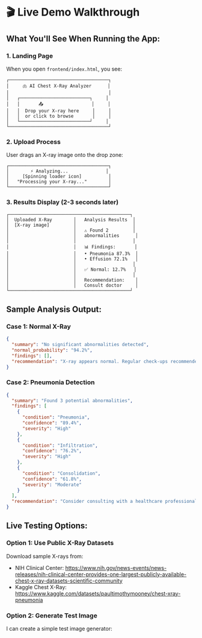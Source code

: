 # 🎬 Live Demo Walkthrough

## What You'll See When Running the App:

### 1. **Landing Page**
When you open `frontend/index.html`, you see:

```
┌─────────────────────────────────────┐
│     🫁 AI Chest X-Ray Analyzer      │
│                                     │
│   ┌──────────────────────────┐     │
│   │       📤                  │     │
│   │  Drop your X-ray here     │     │
│   │  or click to browse       │     │
│   └──────────────────────────┘     │
└─────────────────────────────────────┘
```

### 2. **Upload Process**
User drags an X-ray image onto the drop zone:

```
┌─────────────────────────────────────┐
│        ⚡ Analyzing...              │
│     [Spinning loader icon]          │
│   "Processing your X-ray..."        │
└─────────────────────────────────────┘
```

### 3. **Results Display** (2-3 seconds later)

```
┌─────────────────────────────────────────────┐
│  Uploaded X-Ray        │   Analysis Results  │
│  [X-ray image]         │                     │
│                        │   ⚠️ Found 2         │
│                        │   abnormalities      │
│                        │                     │
│                        │   📊 Findings:       │
│                        │   • Pneumonia 87.3%  │
│                        │   • Effusion 72.1%   │
│                        │                     │
│                        │   ✅ Normal: 12.7%   │
│                        │                     │
│                        │   Recommendation:    │
│                        │   Consult doctor     │
└─────────────────────────────────────────────┘
```

## Sample Analysis Output:

### Case 1: Normal X-Ray
```json
{
  "summary": "No significant abnormalities detected",
  "normal_probability": "94.2%",
  "findings": [],
  "recommendation": "X-ray appears normal. Regular check-ups recommended."
}
```

### Case 2: Pneumonia Detection
```json
{
  "summary": "Found 3 potential abnormalities",
  "findings": [
    {
      "condition": "Pneumonia",
      "confidence": "89.4%",
      "severity": "High"
    },
    {
      "condition": "Infiltration", 
      "confidence": "76.2%",
      "severity": "High"
    },
    {
      "condition": "Consolidation",
      "confidence": "61.8%",
      "severity": "Moderate"
    }
  ],
  "recommendation": "Consider consulting with a healthcare professional for further evaluation."
}
```

## Live Testing Options:

### Option 1: Use Public X-Ray Datasets
Download sample X-rays from:
- NIH Clinical Center: https://www.nih.gov/news-events/news-releases/nih-clinical-center-provides-one-largest-publicly-available-chest-x-ray-datasets-scientific-community
- Kaggle Chest X-Ray: https://www.kaggle.com/datasets/paultimothymooney/chest-xray-pneumonia

### Option 2: Generate Test Image
I can create a simple test image generator: